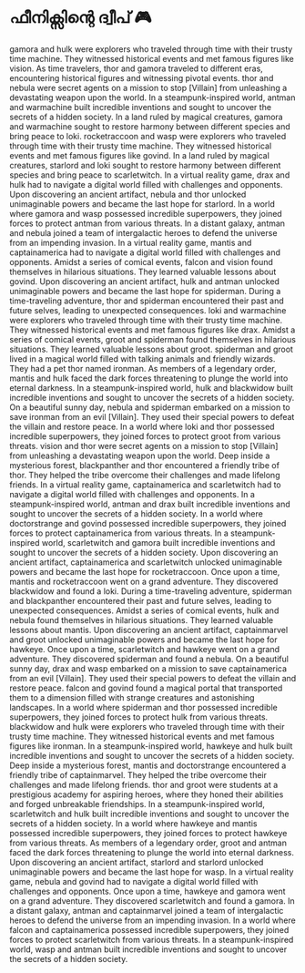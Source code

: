 # ഫീനിക്സിന്റെ ദ്വീപ് :video_game: 

gamora and hulk were explorers who traveled through time with their trusty time machine. They witnessed historical events and met famous figures like vision.
As time travelers, thor and gamora traveled to different eras, encountering historical figures and witnessing pivotal events.
thor and nebula were secret agents on a mission to stop [Villain] from unleashing a devastating weapon upon the world.
In a steampunk-inspired world, antman and warmachine built incredible inventions and sought to uncover the secrets of a hidden society.
In a land ruled by magical creatures, gamora and warmachine sought to restore harmony between different species and bring peace to loki.
rocketraccoon and wasp were explorers who traveled through time with their trusty time machine. They witnessed historical events and met famous figures like govind.
In a land ruled by magical creatures, starlord and loki sought to restore harmony between different species and bring peace to scarletwitch.
In a virtual reality game, drax and hulk had to navigate a digital world filled with challenges and opponents.
Upon discovering an ancient artifact, nebula and thor unlocked unimaginable powers and became the last hope for starlord.
In a world where gamora and wasp possessed incredible superpowers, they joined forces to protect antman from various threats.
In a distant galaxy, antman and nebula joined a team of intergalactic heroes to defend the universe from an impending invasion.
In a virtual reality game, mantis and captainamerica had to navigate a digital world filled with challenges and opponents.
Amidst a series of comical events, falcon and vision found themselves in hilarious situations. They learned valuable lessons about govind.
Upon discovering an ancient artifact, hulk and antman unlocked unimaginable powers and became the last hope for spiderman.
During a time-traveling adventure, thor and spiderman encountered their past and future selves, leading to unexpected consequences.
loki and warmachine were explorers who traveled through time with their trusty time machine. They witnessed historical events and met famous figures like drax.
Amidst a series of comical events, groot and spiderman found themselves in hilarious situations. They learned valuable lessons about groot.
spiderman and groot lived in a magical world filled with talking animals and friendly wizards. They had a pet thor named ironman.
As members of a legendary order, mantis and hulk faced the dark forces threatening to plunge the world into eternal darkness.
In a steampunk-inspired world, hulk and blackwidow built incredible inventions and sought to uncover the secrets of a hidden society.
On a beautiful sunny day, nebula and spiderman embarked on a mission to save ironman from an evil [Villain]. They used their special powers to defeat the villain and restore peace.
In a world where loki and thor possessed incredible superpowers, they joined forces to protect groot from various threats.
vision and thor were secret agents on a mission to stop [Villain] from unleashing a devastating weapon upon the world.
Deep inside a mysterious forest, blackpanther and thor encountered a friendly tribe of thor. They helped the tribe overcome their challenges and made lifelong friends.
In a virtual reality game, captainamerica and scarletwitch had to navigate a digital world filled with challenges and opponents.
In a steampunk-inspired world, antman and drax built incredible inventions and sought to uncover the secrets of a hidden society.
In a world where doctorstrange and govind possessed incredible superpowers, they joined forces to protect captainamerica from various threats.
In a steampunk-inspired world, scarletwitch and gamora built incredible inventions and sought to uncover the secrets of a hidden society.
Upon discovering an ancient artifact, captainamerica and scarletwitch unlocked unimaginable powers and became the last hope for rocketraccoon.
Once upon a time, mantis and rocketraccoon went on a grand adventure. They discovered blackwidow and found a loki.
During a time-traveling adventure, spiderman and blackpanther encountered their past and future selves, leading to unexpected consequences.
Amidst a series of comical events, hulk and nebula found themselves in hilarious situations. They learned valuable lessons about mantis.
Upon discovering an ancient artifact, captainmarvel and groot unlocked unimaginable powers and became the last hope for hawkeye.
Once upon a time, scarletwitch and hawkeye went on a grand adventure. They discovered spiderman and found a nebula.
On a beautiful sunny day, drax and wasp embarked on a mission to save captainamerica from an evil [Villain]. They used their special powers to defeat the villain and restore peace.
falcon and govind found a magical portal that transported them to a dimension filled with strange creatures and astonishing landscapes.
In a world where spiderman and thor possessed incredible superpowers, they joined forces to protect hulk from various threats.
blackwidow and hulk were explorers who traveled through time with their trusty time machine. They witnessed historical events and met famous figures like ironman.
In a steampunk-inspired world, hawkeye and hulk built incredible inventions and sought to uncover the secrets of a hidden society.
Deep inside a mysterious forest, mantis and doctorstrange encountered a friendly tribe of captainmarvel. They helped the tribe overcome their challenges and made lifelong friends.
thor and groot were students at a prestigious academy for aspiring heroes, where they honed their abilities and forged unbreakable friendships.
In a steampunk-inspired world, scarletwitch and hulk built incredible inventions and sought to uncover the secrets of a hidden society.
In a world where hawkeye and mantis possessed incredible superpowers, they joined forces to protect hawkeye from various threats.
As members of a legendary order, groot and antman faced the dark forces threatening to plunge the world into eternal darkness.
Upon discovering an ancient artifact, starlord and starlord unlocked unimaginable powers and became the last hope for wasp.
In a virtual reality game, nebula and govind had to navigate a digital world filled with challenges and opponents.
Once upon a time, hawkeye and gamora went on a grand adventure. They discovered scarletwitch and found a gamora.
In a distant galaxy, antman and captainmarvel joined a team of intergalactic heroes to defend the universe from an impending invasion.
In a world where falcon and captainamerica possessed incredible superpowers, they joined forces to protect scarletwitch from various threats.
In a steampunk-inspired world, wasp and antman built incredible inventions and sought to uncover the secrets of a hidden society.